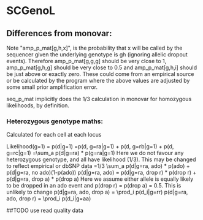 # SCGenoL

## Differences from monovar:


Note "amp_p_mat[g,h,x]", is the probability that x will be called by the sequencer given the underlying genotype is gh
(ignoring allelic dropout events). Therefore amp_p_mat[g,g,g] should be very close to 1, amp_p_mat[g,h,g] should be 
very close to 0.5 and amp_p_mat[g,h,i] should be just above or exactly zero. These could come from an empirical source
or be calculated by the program where the above values are adjusted by some small prior amplification error.

seq_p_mat implicitly does the 1/3 calculation in monovar for homozygous likelihoods, by definition.
### Heterozygous genotype maths:
Calculated for each cell at each locus

Likelihood(g=1) = p(d|g=1)
=p(d, g=ra|g=1) + p(d, g=rb|g=1) + p(d, g=rc|g=1)
=\sum_a p(d|g=ra) * p(g=ra|g=1)
Here we do not favour any heterozygous genotype, and all have likelihood (1/3). This may be changed to reflect empirical or dbSNP data
=1/3 \sum_a p(d|g=ra, ado) * p(ado) + p(d|g=ra, no ado)(1-p(ado))
p(d|g=ra, ado) = p(d|g=ra, drop r) * p(drop r) + p(d|g=ra, drop a) * p(drop a)
Here we assume either allele is equally likely to be dropped in an ado event and p(drop r) = p(drop a) = 0.5. This is unlikely to change
p(d|g=ra, ado, drop a) = \prod_i p(d_i|g=rr)
p(d|g=ra, ado, drop r) = \prod_i p(d_i|g=aa)

##TODO
use read quality data
